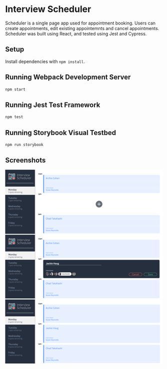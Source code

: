# Interview Scheduler
 
Scheduler is a single page app used for appointment booking. Users can create appointments, edit existing appointemnts and cancel appointments. 
Scheduler was built using React, and tested using Jest and Cypress.


## Setup

Install dependencies with `npm install`.

## Running Webpack Development Server

```sh
npm start
```

## Running Jest Test Framework

```sh
npm test
```

## Running Storybook Visual Testbed

```sh
npm run storybook
```
## Screenshots 

!["Screenshot of homepage"](https://github.com/JacquelynSH/scheduler/blob/master/docs/scheduler-homepage.png?raw=true)
!["Creating a new appointment"](https://github.com/JacquelynSH/scheduler/blob/master/docs/scheduler-create-apppintment.png?raw=true)
!["A new appointment has been created"](https://github.com/JacquelynSH/scheduler/blob/master/docs/scheduler-appointed-created.png?raw=true)